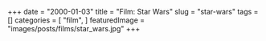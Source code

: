 +++
date = "2000-01-03"
title = "Film: Star Wars"
slug = "star-wars"
tags = []
categories = [
    "film",
]
featuredImage = "images/posts/films/star_wars.jpg"
+++

